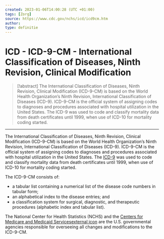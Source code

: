 ```yaml
---
created: 2023-01-06T14:00:28 (UTC +01:00)
tags: [Zorg]
source: https://www.cdc.gov/nchs/icd/icd9cm.htm
author: 
type: definitie
---
```


# ICD - ICD-9-CM - International Classification of Diseases, Ninth Revision, Clinical Modification

> [!abstract]
> The International Classification of Diseases, Ninth Revision, Clinical Modification (ICD-9-CM) is based on the World Health Organization’s Ninth Revision, International Classification of Diseases (ICD-9). ICD-9-CM is the official system of assigning codes to diagnoses and procedures associated with hospital utilization in the United States. The ICD-9 was used to code and classify mortality data from death certificates until 1999, when use of ICD-10 for mortality coding started.

---
The International Classification of Diseases, Ninth Revision, Clinical Modification (ICD-9-CM) is based on the World Health Organization’s Ninth Revision, International Classification of Diseases (ICD-9). ICD-9-CM is the official system of assigning codes to diagnoses and procedures associated with hospital utilization in the United States. The [ICD-9](https://www.cdc.gov/nchs/icd/icd9.htm) was used to code and classify mortality data from death certificates until 1999, when use of ICD-10 for mortality coding started.

The ICD-9-CM consists of:

-   a tabular list containing a numerical list of the disease code numbers in tabular form;
-   an alphabetical index to the disease entries; and
-   a classification system for surgical, diagnostic, and therapeutic procedures (alphabetic index and tabular list).

The National Center for Health Statistics (NCHS) and the [Centers for Medicare and Medicaid Servicesexternal icon](https://www.cms.gov/) are the U.S. governmental agencies responsible for overseeing all changes and modifications to the ICD-9-CM.
